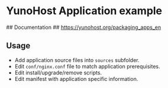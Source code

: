 # YunoHost Application example #

## Documentation ##
https://yunohost.org/packaging_apps_en

## Usage ##
- Add application source files into `sources` subfolder.
- Edit `conf/nginx.conf` file to match application prerequisites.
- Edit install/upgrade/remove scripts.
- Edit manifest with application specific information.